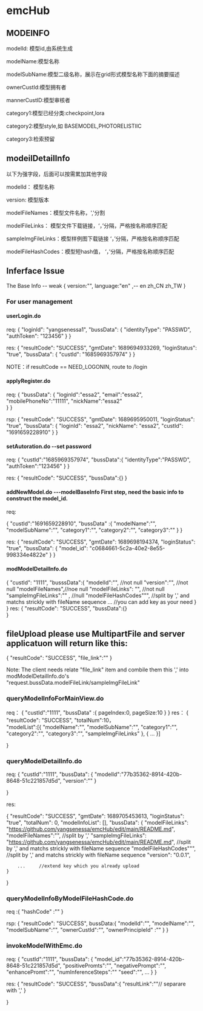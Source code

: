 # emcHub
## MODEINFO

modelId: 模型id,由系统生成

modelName:模型名称

modelSubName:模型二级名称，展示在grid形式模型名称下面的摘要描述

ownerCustId:模型拥有者

mannerCustID:模型审核者

category1:模型已经分类:checkpoint,lora

category2:模型style,如 BASEMODEL,PHOTORELISTIIC

category3:检索预留


## modeilDetailInfo

以下为强字段，后面可以按需累加其他字段

modelId： 模型名称

version: 模型版本

modelFileNames：模型文件名称，','分割

modelFileLinks： 模型文件下载链接，‘，’分隔，严格按名称顺序匹配

sampleImgFileLinks：模型样例图下载链接 ‘，’分隔，严格按名称顺序匹配

modelFileHashCodes：模型短hash值， ‘，’分隔，严格按名称顺序匹配




## Inferface Issue
The Base Info -- weak
{
    version:"",
    language:"en" ,-- en zh_CN  zh_TW
}

### For user management
#### userLogin.do

req:
{
    "loginId": "yangsenessa1",
	  "bussData": {
		    "identityType": "PASSWD",
		    "authToken": "123456"
	}
}


res:
{
    "resultCode": "SUCCESS",
    "gmtDate": 1689694933269,
    "loginStatus": "true",
    "bussData": {
        "custId": "1685969357974"
    }
}

NOTE：if resultCode == NEED_LOGONIN, route to /login

#### applyRegister.do
req:
{
    "bussData": {
	"loginId":"essa2",
        "email":"essa2",
        "mobilePhoneNo":"11111",
        "nickName":"essa2"        
	}
}



rsp:
{
    "resultCode": "SUCCESS",
    "gmtDate": 1689695950011,
    "loginStatus": "true",
    "bussData": {
        "loginId": "essa2",
        "nickName": "essa2",
        "custId": "1691659228910"
    }
}


#### setAutoration.do --set password 

req:
{
    "custId":"1685969357974",
    "bussData":{
        "identityType":"PASSWD",
        "authToken":"123456"
    }
}


res:
{
    "resultCode": "SUCCESS",
    "bussData":{}
}

#### addNewModel.do   ---modelBaseInfo First step, need the basic info to construct the model_id.
req:

{
    "custId":"1691659228910",
    "bussData" :{
       "modelName":"",
       "modelSubName":"",
       "category1":"",
       "category2":"",
       "category3":""
    }
}

res:
{
    "resultCode": "SUCCESS",
    "gmtDate": 1689698194374,
    "loginStatus": "true",
    "bussData": {
        "model_id": "c0684661-5c2a-40e2-8e55-998334e4822e"
    }
}

#### modModelDetailInfo.do 
{
     "custId": "1111",
     "busssData":{
         "modelId":"",   //not null
         "version":"",   //not null
	 "modelFileNames",//noe null
         "modelFileLinks": "",  //not null
         "sampleImgFileLinks":"" , //null
	 "modelFileHashCodes""", //split by ',' and matchs strickly with fileName sequence
	 ...                     //you can add key as your need
     }
}
res:
{
     "resultCode": "SUCCESS",
      "bussData":{}    
}
## fileUpload please use MultipartFile and server applicatuon will return like this:
{
     "resultCode": "SUCCESS",
     "file_link":""
}

Note:
The client needs relate "file_link" item and combile them this ',' into modModelDetailInfo.do's "request.bussData.modelFileLink/sampleImgFileLink"  

### queryModelInfoForMainView.do
req：
{
    "custId":"1111",
    "bussData" :{
        pageIndex:0,
        pageSize:10
    }
}
res：
{
    "resultCode": "SUCCESS",
     "totalNum":10，     
     "modelList":[{
              "modelName":"",
              "modelSubName":"",
              "category1":"",
              "category2":"",
              "category3":"",
              "sampleImgFileLinks"
        },
        {
           ...
        }] 
           
}

### queryModelDetailInfo.do

req:
{
    "custId":"1111",
    "bussData": {
        "modelId":"77b35362-8914-420b-8648-51c221857d5d",
	"version":""
    }

}

res:

{
    "resultCode": "SUCCESS",
    "gmtDate": 1689705453613,
    "loginStatus": "true",
    "totalNum": 0,
    "modelInfoList": [],
    "bussData": {
        "modelFileLinks": "https://github.com/yangsenessa/emcHub/edit/main/README.md",
	"modelFileNames":"", //split by ','
        "sampleImgFileLinks": "https://github.com/yangsenessa/emcHub/edit/main/README.md", //split by ',' and matchs strickly with fileName sequence
	"modelFileHashCodes""", //split by ',' and matchs strickly with fileName sequence
        "version": "0.0.1",
	
        ...     //extend key which you already upload 
    }
}

### queryModelInfoByModelFileHashCode.do
req :{
    "hashCode" :""
}

rsp: {
      "resultCode": "SUCCESS",
      bussData:{
          "modelId":"",
          "modelName":"",
          "modelSubName":"",
          "ownerCustId":"",
          "ownerPrincipleId" :""
      }
}


### invokeModelWithEmc.do
req:
{
     "custId":"1111",
      "bussData": {
         "model_id":"77b35362-8914-420b-8648-51c221857d5d",
         "positivePromts":"",
         "negativePrompt":"",
         "enhancePromt":"",
         "numInferenceSteps":""
         "seed":"",
         ...
    }
}

res:
{
      "resultCode": "SUCCESS",
      "bussData":{
          "resultLink":""// separare with ','
      }

}












